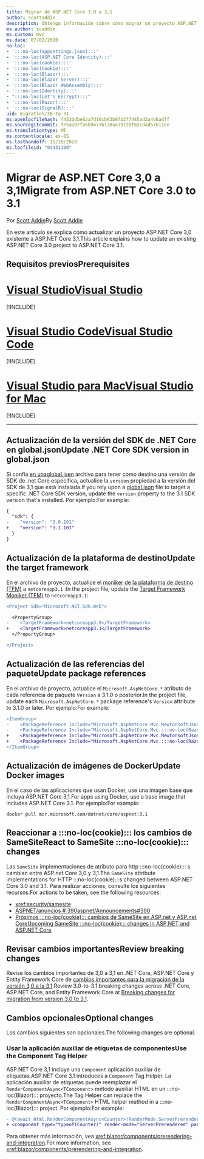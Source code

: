 ```yaml
---
title: Migrar de ASP.NET Core 3,0 a 3,1
author: scottaddie
description: Obtenga información sobre cómo migrar un proyecto ASP.NET Core 3,0 a ASP.NET Core 3,1.
ms.author: scaddie
ms.custom: mvc
ms.date: 07/02/2020
no-loc:
- ':::no-loc(appsettings.json):::'
- ':::no-loc(ASP.NET Core Identity):::'
- ':::no-loc(cookie):::'
- ':::no-loc(Cookie):::'
- ':::no-loc(Blazor):::'
- ':::no-loc(Blazor Server):::'
- ':::no-loc(Blazor WebAssembly):::'
- ':::no-loc(Identity):::'
- ":::no-loc(Let's Encrypt):::"
- ':::no-loc(Razor):::'
- ':::no-loc(SignalR):::'
uid: migration/30-to-31
ms.openlocfilehash: f453ddbe62a7d16cb93b97b2f7445ad2a4d6adff
ms.sourcegitcommit: fe5a287fa6b9477b130aa39728f82cdad57611ee
ms.translationtype: MT
ms.contentlocale: es-ES
ms.lasthandoff: 11/10/2020
ms.locfileid: "94431100"
---
```

# <a name="migrate-from-aspnet-core-30-to-31"></a><span data-ttu-id="9448e-103">Migrar de ASP.NET Core 3,0 a 3,1</span><span class="sxs-lookup"><span data-stu-id="9448e-103">Migrate from ASP.NET Core 3.0 to 3.1</span></span>

<span data-ttu-id="9448e-104">Por [Scott Addie](https://github.com/scottaddie)</span><span class="sxs-lookup"><span data-stu-id="9448e-104">By [Scott Addie](https://github.com/scottaddie)</span></span>

<span data-ttu-id="9448e-105">En este artículo se explica cómo actualizar un proyecto ASP.NET Core 3,0 existente a ASP.NET Core 3,1.</span><span class="sxs-lookup"><span data-stu-id="9448e-105">This article explains how to update an existing ASP.NET Core 3.0 project to ASP.NET Core 3.1.</span></span>

## <a name="prerequisites"></a><span data-ttu-id="9448e-106">Requisitos previos</span><span class="sxs-lookup"><span data-stu-id="9448e-106">Prerequisites</span></span>

# <a name="visual-studio"></a>[<span data-ttu-id="9448e-107">Visual Studio</span><span class="sxs-lookup"><span data-stu-id="9448e-107">Visual Studio</span></span>](#tab/visual-studio)

[!INCLUDE[](~/includes/net-core-prereqs-vs-3.1.md)]

# <a name="visual-studio-code"></a>[<span data-ttu-id="9448e-108">Visual Studio Code</span><span class="sxs-lookup"><span data-stu-id="9448e-108">Visual Studio Code</span></span>](#tab/visual-studio-code)

[!INCLUDE[](~/includes/net-core-prereqs-vsc-3.1.md)]

# <a name="visual-studio-for-mac"></a>[<span data-ttu-id="9448e-109">Visual Studio para Mac</span><span class="sxs-lookup"><span data-stu-id="9448e-109">Visual Studio for Mac</span></span>](#tab/visual-studio-mac)

[!INCLUDE[](~/includes/net-core-prereqs-mac-3.1.md)]

---

## <a name="update-net-core-sdk-version-in-globaljson"></a><span data-ttu-id="9448e-110">Actualización de la versión del SDK de .NET Core en global.json</span><span class="sxs-lookup"><span data-stu-id="9448e-110">Update .NET Core SDK version in global.json</span></span>

<span data-ttu-id="9448e-111">Si confía [ en unaglobal.jsen](/dotnet/core/tools/global-json) archivo para tener como destino una versión de SDK de .net Core específica, actualice la `version` propiedad a la versión del SDK de 3,1 que está instalada.</span><span class="sxs-lookup"><span data-stu-id="9448e-111">If you rely upon a [global.json](/dotnet/core/tools/global-json) file to target a specific .NET Core SDK version, update the `version` property to the 3.1 SDK version that's installed.</span></span> <span data-ttu-id="9448e-112">Por ejemplo:</span><span class="sxs-lookup"><span data-stu-id="9448e-112">For example:</span></span>

```diff
{
  "sdk": {
-    "version": "3.0.101"
+    "version": "3.1.101"
  }
}
```

## <a name="update-the-target-framework"></a><span data-ttu-id="9448e-113">Actualización de la plataforma de destino</span><span class="sxs-lookup"><span data-stu-id="9448e-113">Update the target framework</span></span>

<span data-ttu-id="9448e-114">En el archivo de proyecto, actualice el [moniker de la plataforma de destino (TFM)](/dotnet/standard/frameworks) a `netcoreapp3.1` :</span><span class="sxs-lookup"><span data-stu-id="9448e-114">In the project file, update the [Target Framework Moniker (TFM)](/dotnet/standard/frameworks) to `netcoreapp3.1`:</span></span>

```diff
<Project Sdk="Microsoft.NET.Sdk.Web">

  <PropertyGroup>
-    <TargetFramework>netcoreapp3.0</TargetFramework>
+    <TargetFramework>netcoreapp3.1</TargetFramework>
  </PropertyGroup>

</Project>
```

## <a name="update-package-references"></a><span data-ttu-id="9448e-115">Actualización de las referencias del paquete</span><span class="sxs-lookup"><span data-stu-id="9448e-115">Update package references</span></span>

<span data-ttu-id="9448e-116">En el archivo de proyecto, actualice el `Microsoft.AspNetCore.*` atributo de cada referencia de paquete `Version` a 3.1.0 o posterior.</span><span class="sxs-lookup"><span data-stu-id="9448e-116">In the project file, update each `Microsoft.AspNetCore.*` package reference's `Version` attribute to 3.1.0 or later.</span></span> <span data-ttu-id="9448e-117">Por ejemplo:</span><span class="sxs-lookup"><span data-stu-id="9448e-117">For example:</span></span>

```diff
<ItemGroup>
-    <PackageReference Include="Microsoft.AspNetCore.Mvc.NewtonsoftJson" Version="3.0.0" />
-    <PackageReference Include="Microsoft.AspNetCore.Mvc.:::no-loc(Razor):::.RuntimeCompilation" Version="3.0.0" Condition="'$(Configuration)' == 'Debug'" />
+    <PackageReference Include="Microsoft.AspNetCore.Mvc.NewtonsoftJson" Version="3.1.1" />
+    <PackageReference Include="Microsoft.AspNetCore.Mvc.:::no-loc(Razor):::.RuntimeCompilation" Version="3.1.1" Condition="'$(Configuration)' == 'Debug'" />
</ItemGroup>
```

## <a name="update-docker-images"></a><span data-ttu-id="9448e-118">Actualización de imágenes de Docker</span><span class="sxs-lookup"><span data-stu-id="9448e-118">Update Docker images</span></span>

<span data-ttu-id="9448e-119">En el caso de las aplicaciones que usan Docker, use una imagen base que incluya ASP.NET Core 3,1.</span><span class="sxs-lookup"><span data-stu-id="9448e-119">For apps using Docker, use a base image that includes ASP.NET Core 3.1.</span></span> <span data-ttu-id="9448e-120">Por ejemplo:</span><span class="sxs-lookup"><span data-stu-id="9448e-120">For example:</span></span>

```console
docker pull mcr.microsoft.com/dotnet/core/aspnet:3.1
```

## <a name="react-to-samesite-no-loccookie-changes"></a><span data-ttu-id="9448e-121">Reaccionar a :::no-loc(cookie)::: los cambios de SameSite</span><span class="sxs-lookup"><span data-stu-id="9448e-121">React to SameSite :::no-loc(cookie)::: changes</span></span>

<span data-ttu-id="9448e-122">Las `SameSite` implementaciones de atributo para http :::no-loc(cookie)::: s cambian entre ASP.net Core 3,0 y 3,1.</span><span class="sxs-lookup"><span data-stu-id="9448e-122">The `SameSite` attribute implementations for HTTP :::no-loc(cookie):::s changed between ASP.NET Core 3.0 and 3.1.</span></span> <span data-ttu-id="9448e-123">Para realizar acciones, consulte los siguientes recursos:</span><span class="sxs-lookup"><span data-stu-id="9448e-123">For actions to be taken, see the following resources:</span></span>

* <xref:security/samesite>
* [<span data-ttu-id="9448e-124">ASPNET/anuncios # 390</span><span class="sxs-lookup"><span data-stu-id="9448e-124">aspnet/Announcements#390</span></span>](https://github.com/aspnet/Announcements/issues/390)
* <span data-ttu-id="9448e-125">[Próximos :::no-loc(cookie)::: cambios de SameSite en ASP.net y ASP.net Core](https://devblogs.microsoft.com/aspnet/upcoming-samesite-:::no-loc(cookie):::-changes-in-asp-net-and-asp-net-core/)</span><span class="sxs-lookup"><span data-stu-id="9448e-125">[Upcoming SameSite :::no-loc(cookie)::: changes in ASP.NET and ASP.NET Core](https://devblogs.microsoft.com/aspnet/upcoming-samesite-:::no-loc(cookie):::-changes-in-asp-net-and-asp-net-core/)</span></span>

## <a name="review-breaking-changes"></a><span data-ttu-id="9448e-126">Revisar cambios importantes</span><span class="sxs-lookup"><span data-stu-id="9448e-126">Review breaking changes</span></span>

<span data-ttu-id="9448e-127">Revise los cambios importantes de 3,0 a 3,1 en .NET Core, ASP.NET Core y Entity Framework Core de [cambios importantes para la migración de la versión 3,0 a la 3,1](/dotnet/core/compatibility/3.0-3.1).</span><span class="sxs-lookup"><span data-stu-id="9448e-127">Review 3.0-to-3.1 breaking changes across .NET Core, ASP.NET Core, and Entity Framework Core at [Breaking changes for migration from version 3.0 to 3.1](/dotnet/core/compatibility/3.0-3.1).</span></span>

## <a name="optional-changes"></a><span data-ttu-id="9448e-128">Cambios opcionales</span><span class="sxs-lookup"><span data-stu-id="9448e-128">Optional changes</span></span>

<span data-ttu-id="9448e-129">Los cambios siguientes son opcionales.</span><span class="sxs-lookup"><span data-stu-id="9448e-129">The following changes are optional.</span></span>

### <a name="use-the-component-tag-helper"></a><span data-ttu-id="9448e-130">Usar la aplicación auxiliar de etiquetas de componentes</span><span class="sxs-lookup"><span data-stu-id="9448e-130">Use the Component Tag Helper</span></span>

<span data-ttu-id="9448e-131">ASP.NET Core 3,1 incluye una `Component` aplicación auxiliar de etiquetas.</span><span class="sxs-lookup"><span data-stu-id="9448e-131">ASP.NET Core 3.1 introduces a `Component` Tag Helper.</span></span> <span data-ttu-id="9448e-132">La aplicación auxiliar de etiquetas puede reemplazar el `RenderComponentAsync<TComponent>` método auxiliar HTML en un :::no-loc(Blazor)::: proyecto.</span><span class="sxs-lookup"><span data-stu-id="9448e-132">The Tag Helper can replace the `RenderComponentAsync<TComponent>` HTML helper method in a :::no-loc(Blazor)::: project.</span></span> <span data-ttu-id="9448e-133">Por ejemplo:</span><span class="sxs-lookup"><span data-stu-id="9448e-133">For example:</span></span>

```diff
- @(await Html.RenderComponentAsync<Counter>(RenderMode.ServerPrerendered, new { IncrementAmount = 10 }))
+ <component type="typeof(Counter)" render-mode="ServerPrerendered" param-IncrementAmount="10" />
```

<span data-ttu-id="9448e-134">Para obtener más información, vea <xref:blazor/components/prerendering-and-integration>.</span><span class="sxs-lookup"><span data-stu-id="9448e-134">For more information, see <xref:blazor/components/prerendering-and-integration>.</span></span>
